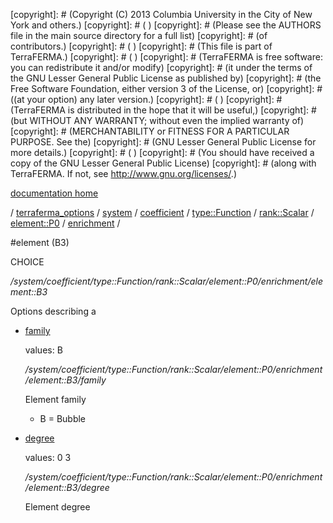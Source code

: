 [copyright]: # (Copyright (C) 2013 Columbia University in the City of New York and others.)
[copyright]: # ( )
[copyright]: # (Please see the AUTHORS file in the main source directory for a full list)
[copyright]: # (of contributors.)
[copyright]: # ( )
[copyright]: # (This file is part of TerraFERMA.)
[copyright]: # ( )
[copyright]: # (TerraFERMA is free software: you can redistribute it and/or modify)
[copyright]: # (it under the terms of the GNU Lesser General Public License as published by)
[copyright]: # (the Free Software Foundation, either version 3 of the License, or)
[copyright]: # ((at your option) any later version.)
[copyright]: # ( )
[copyright]: # (TerraFERMA is distributed in the hope that it will be useful,)
[copyright]: # (but WITHOUT ANY WARRANTY; without even the implied warranty of)
[copyright]: # (MERCHANTABILITY or FITNESS FOR A PARTICULAR PURPOSE. See the)
[copyright]: # (GNU Lesser General Public License for more details.)
[copyright]: # ( )
[copyright]: # (You should have received a copy of the GNU Lesser General Public License)
[copyright]: # (along with TerraFERMA. If not, see <http://www.gnu.org/licenses/>.)

[documentation home](Documentation)

/ [terraferma_options](../../../../../../../terraferma_options) / [system](../../../../../../system) / [coefficient](../../../../../coefficient) / [type::Function](../../../../type__Function) / [rank::Scalar](../../../rank__Scalar) / [element::P0](../../element__P0) / [enrichment](../enrichment) /

#element (B3)

CHOICE 

*/system/coefficient/type::Function/rank::Scalar/element::P0/enrichment/element::B3*

Options describing a

* [family](element__B3/family "child")

    values: B

    */system/coefficient/type::Function/rank::Scalar/element::P0/enrichment/element::B3/family*

    Element family
    
    - B = Bubble

* [degree](element__B3/degree "child")

    values: 0 3

    */system/coefficient/type::Function/rank::Scalar/element::P0/enrichment/element::B3/degree*

    Element degree

[autogenerated]: # (This file was automatically generated from the schema file:/home/cwilson/repos/github/TerraFERMA/TerraFERMA/buckettools/schemas/element.rng.)

